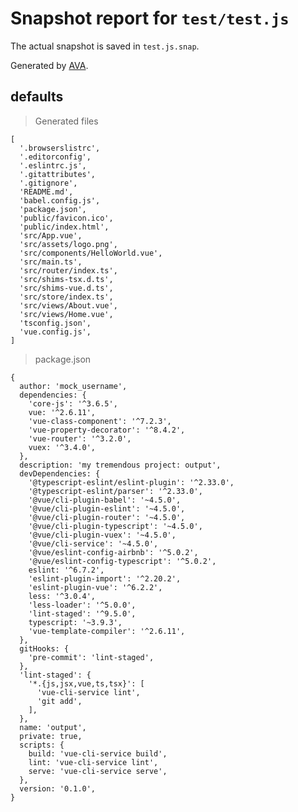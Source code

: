 # Snapshot report for `test/test.js`

The actual snapshot is saved in `test.js.snap`.

Generated by [AVA](https://ava.li).

## defaults

> Generated files

    [
      '.browserslistrc',
      '.editorconfig',
      '.eslintrc.js',
      '.gitattributes',
      '.gitignore',
      'README.md',
      'babel.config.js',
      'package.json',
      'public/favicon.ico',
      'public/index.html',
      'src/App.vue',
      'src/assets/logo.png',
      'src/components/HelloWorld.vue',
      'src/main.ts',
      'src/router/index.ts',
      'src/shims-tsx.d.ts',
      'src/shims-vue.d.ts',
      'src/store/index.ts',
      'src/views/About.vue',
      'src/views/Home.vue',
      'tsconfig.json',
      'vue.config.js',
    ]

> package.json

    {
      author: 'mock_username',
      dependencies: {
        'core-js': '^3.6.5',
        vue: '^2.6.11',
        'vue-class-component': '^7.2.3',
        'vue-property-decorator': '^8.4.2',
        'vue-router': '^3.2.0',
        vuex: '^3.4.0',
      },
      description: 'my tremendous project: output',
      devDependencies: {
        '@typescript-eslint/eslint-plugin': '^2.33.0',
        '@typescript-eslint/parser': '^2.33.0',
        '@vue/cli-plugin-babel': '~4.5.0',
        '@vue/cli-plugin-eslint': '~4.5.0',
        '@vue/cli-plugin-router': '~4.5.0',
        '@vue/cli-plugin-typescript': '~4.5.0',
        '@vue/cli-plugin-vuex': '~4.5.0',
        '@vue/cli-service': '~4.5.0',
        '@vue/eslint-config-airbnb': '^5.0.2',
        '@vue/eslint-config-typescript': '^5.0.2',
        eslint: '^6.7.2',
        'eslint-plugin-import': '^2.20.2',
        'eslint-plugin-vue': '^6.2.2',
        less: '^3.0.4',
        'less-loader': '^5.0.0',
        'lint-staged': '^9.5.0',
        typescript: '~3.9.3',
        'vue-template-compiler': '^2.6.11',
      },
      gitHooks: {
        'pre-commit': 'lint-staged',
      },
      'lint-staged': {
        '*.{js,jsx,vue,ts,tsx}': [
          'vue-cli-service lint',
          'git add',
        ],
      },
      name: 'output',
      private: true,
      scripts: {
        build: 'vue-cli-service build',
        lint: 'vue-cli-service lint',
        serve: 'vue-cli-service serve',
      },
      version: '0.1.0',
    }
